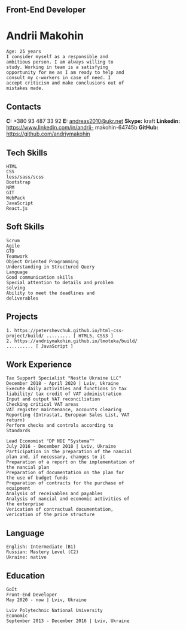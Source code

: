 ## Front-End Developer

# Andrii Makohin

```
Age: 25 years
I consider myself as a responsible and
ambitious person. I am always willing to
study. Working in team is a satisfying
opportunity for me as I am ready to help and
consult my c-workers in case of need. I
accept criticism and make conclusions out of
mistakes made.
```
## Contacts

**C:** +380 93 487 33 92
**E:** andreas2010@ukr.net
**Skype:** kraft
**Linkedin:** https://www.linkedin.com/in/andrii-
makohin-64745b
**GitHub:** https://github.com/andriymakohin

## Tech Skills

```
HTML
CSS
less/sass/scss
Bootstrap
NPM
GIT
WebPack
JavaScript
React.js
```
## Soft Skills

```
Scrum
Agile
GTD
Teamwork
Object Oriented Programming
Understanding in Structured Query
Language
Good communication skills
Special attention to details and problem
solving
Ability to meet the deadlines and
deliverables
```
## Projects

```
1. https://petershevchuk.github.io/html-css-
project/build/ ......... [ HTML5, CSS3 ]
2. https://andriymakohin.github.io/lmoteka/build/
.......... [ JavaScript ]
```
## Work Experience

```
Tax Support Specialist "Nestle Ukraine LLC"
December 2018 - April 2020 | Lviv, Ukraine
Execute daily activities and functions in tax
liability/ tax credit of VAT administration
Input and output VAT reconciliation
Checking critical VAT areas
VAT register maintenance, accounts clearing
Reporting (Intrastat, European Sales List, VAT
return)
Perform checks and controls according to
Standards
```
```
Lead Economist "DP NDI “Systema”"
July 2016 - December 2018 | Lviv, Ukraine
Participation in the preparation of the nancial
plan and, if necessary, changes to it
Preparation of a report on the implementation of
the nancial plan
Preparation of documentation on the plan for
the use of budget funds
Preparation of contracts for the purchase of
equipment
Analysis of receivables and payables
Analysis of nancial and economic activities of
the enterprise
Verication of contractual documentation,
verication of the price structure
```
## Language

```
English: Intermediate (B1)
Russian: Mastery Level (C2)
Ukraine: native
```
## Education

```
GoIt
Front-End Developer
May 2020 - now | Lviv, Ukraine
```
```
Lviv Polytechnic National University
Economic
September 2013 - December 2016 | Lviv, Ukraine
```